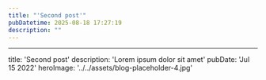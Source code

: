```yaml
---
title: "'Second post'"
pubDatetime: 2025-08-18 17:27:19
description: ""
---
```

---
title: 'Second post'
description: 'Lorem ipsum dolor sit amet'
pubDate: 'Jul 15 2022'
heroImage: '../../assets/blog-placeholder-4.jpg'
